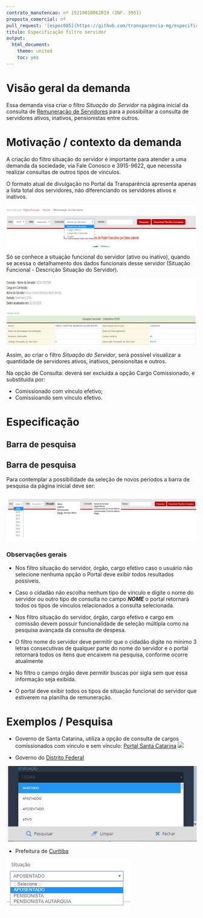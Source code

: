 ```yaml
---
contrato_manutencao: nº 15210010062019 (INF. 3951)
proposta_comercial: nº
pull_request: '[espec005](https://github.com/transparencia-mg/especificacoes-portal-transparencia/pull/7)'
titulo: Especificação filtro servidor
output:
  html_document:
    theme: united
    toc: yes
---
```


# Visão geral da demanda

Essa demanda visa criar o filtro *Situação do Servidor* na página inicial da consulta de [Remuneração de Servidores](http://www.transparencia.mg.gov.br/estado-pessoal/remuneracao-dos-servidores) para a possibilitar a consulta de servidores ativos, inativos, pensionistas entre outros.

# Motivação / contexto da demanda

A criação do filtro situação do servidor é importante para atender a uma demanda da sociedade, via Fale Conosco e 3915-9622, que necessita realizar consultas de outros tipos de vínculos.

O formato atual de divulgação no Portal da Transparência apresenta apenas a lista total dos servidores, não diferenciando os servidores ativos e inativos.

![](static/filtro.png)

Só se conhece a situação funcional do servidor (ativo ou inativo), quando se acessa o detalhamento dos dados funcionais desse servidor (Situação Funcional - Descrição Situação do Servidor).

![](static/detalhamento_servidor.jpg)

Assim, ao criar o filtro *Situação do Servidor*, será possível visualizar a quantidade de servidores ativos, inativos, pensionsitas e outros.

Na opção de Consulta: deverá ser excluída a opção Cargo Comissionado, e substituída por:
- Comissionado com vínculo efetivo;
- Comissioando sem vínculo efetivo.

# Especificação

## Barra de pesquisa

## Barra de pesquisa

Para contemplar a possibilidade da seleção de novos períodos a barra de pesquisa da página inicial deve ser:

![](static/barradepesquisa.jpg)


### Observações gerais

* Nos filtro situação do servidor, órgão, cargo efetivo caso o usuário não selecione nenhuma opção o Portal deve exibir todos resultados possíveis.

* Caso o cidadão não escolha nenhum tipo de vínculo e digite o nome do servidor ou outro tipo de consulta no campo ___NOME___ o portal retornará todos os tipos de vínculos relacionados a consulta selecionada.

* Nos filtro situação do servidor, órgão, cargo efetivo e cargo em comissão devem possuir funcionalidade de seleção múltipla como na pesquisa avançada da consulta de despesa.

* O filtro nome do servidor deve permitir que o cidadão digite no mínimo 3 letras consecutivas de qualquer parte do nome do servidor e o portal retornará todos os itens que encaixem na pesquisa, conforme ocorre atualmente

* No filtro o campo órgão deve permitir buscas por sigla sem que essa informação seja exibida.

* O portal deve exibir todos os tipos de situação funcional do servidor que estiverem na planilha de remuneração.


# Exemplos / Pesquisa
* Governo de Santa Catarina, utiliza a opção de consulta de cargos comissionados com vínculo e sem vínculo:
 [Portal Santa Catarina](http://www.transparencia.sc.gov.br/remuneracao-servidores)
 ![](santacatarina.jpg)

* Governo do [Distrito Federal](http://www.transparencia.df.gov.br/#/servidores/remuneracao)

![](static/distritofederal.jpg)

* Prefeitura de [Curitiba](https://www.transparencia.curitiba.pr.gov.br/meta4/servidores.aspx)

![](static/curitiba.jpg)
